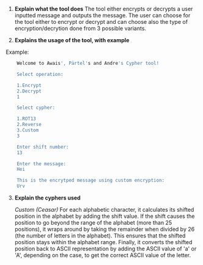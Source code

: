 1.  **Explain what the tool does**
    The tool either encrypts or decrypts a user inputted message and outputs the message.
    The user can choose for the tool either to encrypt or decrypt and can choose also the type of encryption/decrytion done from 3 possible variants.

2.  **Explains the usage of the tool, with example**

Example:
```bash
    Welcome to Awais', Pärtel's and Andre's Cypher tool!

    Select operation:

    1.Encrypt
    2.Decrypt
    1

    Select cypher:

    1.ROT13
    2.Reverse
    3.Custom
    3

    Enter shift number:
    13

    Enter the message:
    Hei

    This is the encrytped message using custom encryption:
    Urv
```

3.  **Explain the cyphers used**

    _Custom (Ceasar)_
    For each alphabetic character, it calculates its shifted position in the alphabet by adding the shift value.
    If the shift causes the position to go beyond the range of the alphabet (more than 25 positions), it wraps around by taking the remainder when divided by 26 (the number of letters in the alphabet). This ensures that the shifted position stays within the alphabet range.
    Finally, it converts the shifted position back to ASCII representation by adding the ASCII value of 'a' or 'A', depending on the case, to get the correct ASCII value of the letter.
